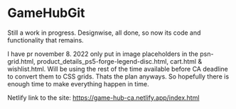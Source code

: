 # GameHubGit

Still a work in progress.
Designwise, all done, so now its code and functionality that remains.

I have pr november 8. 2022 only put in image placeholders in the psn-grid.html, product_details_ps5-forge-legend-disc.html, cart.html & wishlist.html.
Will be using the rest of the time available before CA deadline to convert them to CSS grids. Thats the plan anyways.
So hopefully there is enough time to make everything happen in time.

Netlify link to the site: 
https://game-hub-ca.netlify.app/index.html
